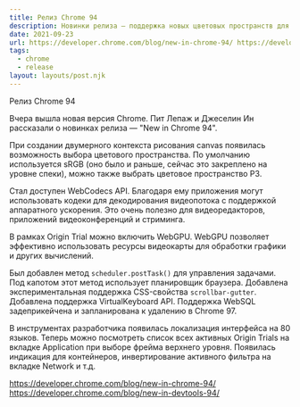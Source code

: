 ```yaml
---
title: Релиз Chrome 94
description: Новинки релиза — поддержка новых цветовых пространств для canvas, WebCodecs API, WebGPU API, VirtualKeyboard API и другое
date: 2021-09-23
url: https://developer.chrome.com/blog/new-in-chrome-94/ https://developer.chrome.com/blog/new-in-devtools-94/
tags:
  - chrome
  - release
layout: layouts/post.njk
---
```

Релиз Chrome 94

Вчера вышла новая версия Chrome. Пит Лепаж и Джеселин Ин рассказали о новинках релиза — "New in Chrome 94".

При создании двумерного контекста рисования canvas появилась возможность выбора цветового пространства. По умолчанию используется sRGB (оно было и раньше, сейчас это закреплено на уровне спеки), можно также выбрать цветовое пространство P3.

Стал доступен WebCodecs API. Благодаря ему приложения могут использовать кодеки для декодирования видеопотока с поддержкой аппаратного ускорения. Это очень полезно для видеоредакторов, приложений видеоконференций и стриминга.

В рамках Origin Trial можно включить WebGPU. WebGPU позволяет эффективно использовать ресурсы видеокарты для обработки графики и других вычислений.

Был добавлен метод `scheduler.postTask()` для управления задачами. Под капотом этот метод использует планировщик браузера. Добавлена экспериментальная поддержка CSS-свойства `scrollbar-gutter`. Добавлена поддержка VirtualKeyboard API. Поддержка WebSQL задеприкейчена и запланирована к удалению в Chrome 97.

В инструментах разработчика появилась локализация интерфейса на 80 языков. Теперь можно посмотреть список всех активных Origin Trials на вкладке Application при выборе фрейма верхнего уровня. Появилась индикация для контейнеров, инвертирование активного фильтра на вкладке Network и т.д.

https://developer.chrome.com/blog/new-in-chrome-94/
https://developer.chrome.com/blog/new-in-devtools-94/
